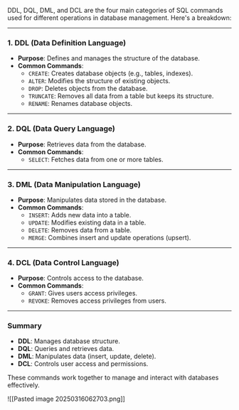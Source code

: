 DDL, DQL, DML, and DCL are the four main categories of SQL commands used for different operations in database management. Here's a breakdown:

---

### 1. **DDL (Data Definition Language)**
- **Purpose**: Defines and manages the structure of the database.
- **Common Commands**:
  - `CREATE`: Creates database objects (e.g., tables, indexes).
  - `ALTER`: Modifies the structure of existing objects.
  - `DROP`: Deletes objects from the database.
  - `TRUNCATE`: Removes all data from a table but keeps its structure.
  - `RENAME`: Renames database objects.

---

### 2. **DQL (Data Query Language)**
- **Purpose**: Retrieves data from the database.
- **Common Commands**:
  - `SELECT`: Fetches data from one or more tables.

---

### 3. **DML (Data Manipulation Language)**
- **Purpose**: Manipulates data stored in the database.
- **Common Commands**:
  - `INSERT`: Adds new data into a table.
  - `UPDATE`: Modifies existing data in a table.
  - `DELETE`: Removes data from a table.
  - `MERGE`: Combines insert and update operations (upsert).

---

### 4. **DCL (Data Control Language)**
- **Purpose**: Controls access to the database.
- **Common Commands**:
  - `GRANT`: Gives users access privileges.
  - `REVOKE`: Removes access privileges from users.

---

### Summary
- **DDL**: Manages database structure.
- **DQL**: Queries and retrieves data.
- **DML**: Manipulates data (insert, update, delete).
- **DCL**: Controls user access and permissions.

These commands work together to manage and interact with databases effectively.

![[Pasted image 20250316062703.png]]